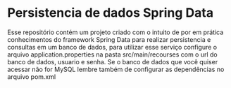 # Persistencia de dados Spring Data

Esse repositório contém um projeto criado com o intuito de por em prática conhecimentos do framework Spring Data para realizar persistencia e consultas em um banco de dados, para utilizar esse serviço configure o arquivo application.properties na pasta src/main/recourses com o url do banco de dados, usuario e senha. Se o banco de dados que você quiser acessar não for MySQL lembre também de configurar as dependências no arquivo pom.xml
